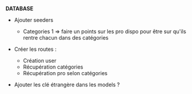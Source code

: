 **DATABASE**

- Ajouter seeders

  - Categories 1 => faire un points sur les pro dispo pour être sur qu'ils rentre chacun dans des catégories

- Créer les routes :
  - Création user
  - Récupération catégories
  - Récupération pro selon catégories
- Ajouter les clé étrangère dans les models ?
